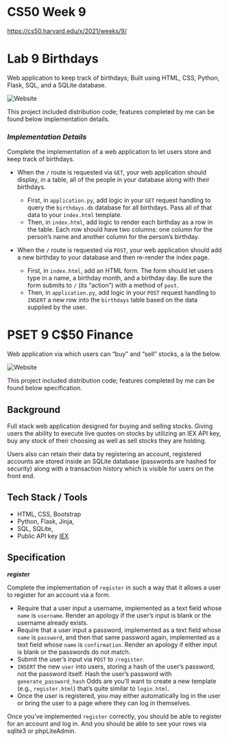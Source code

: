 # CS50 Week 9

https://cs50.harvard.edu/x/2021/weeks/9/

# Lab 9 Birthdays

Web application to keep track of birthdays; Built using HTML, CSS, Python, Flask, SQL, and a SQLite database.

![Website](https://user-images.githubusercontent.com/69617120/135736846-b7b6067d-50be-40d4-928e-d5ea58046055.PNG)

This project included distribution code; features completed by me can be found below implementation details. 

### ***Implementation Details*** 

Complete the implementation of a web application to let users store and keep track of birthdays. 

- When the `/` route is requested via `GET`, your web application should display, in a table, all of the people in your database along with their birthdays. 
  - First, in `application.py`, add logic in your `GET` request handling to query the `birthdays.db` database for all birthdays. Pass all of that data to your `index.html` template. 
  - Then, in `index.html`, add logic to render each birthday as a row in the table. Each row should have two columns: one column for the person’s name and another column for the person’s birthday. 

- When the `/` route is requested via `POST`, your web application should add a new birthday to your database and then re-render the index page. 
  - First, in `index.html`, add an HTML form. The form should let users type in a name, a birthday month, and a birthday day. Be sure the form submits to `/` (its “action”) with a method of `post`. 
  - Then, in `application.py`, add logic in your `POST` request handling to `INSERT` a new row into the `birthdays` table based on the data supplied by the user. 

# PSET 9 C$50 Finance

Web application via which users can “buy” and “sell” stocks, a la the below.

![Website](https://user-images.githubusercontent.com/69617120/135743243-d6b533af-cff9-46dc-a9b5-2b2a32812fb8.PNG)

This project included distribution code; features completed by me can be found below specification.

## **Background**

Full stack web application designed for buying and selling stocks. Giving users the ability to execute live quotes on stocks by utilizing an IEX API key, buy any stock of their choosing as well as sell stocks they are holding. 

Users also can retain their data by registering an account, registered accounts are stored inside an SQLite database (passwords are hashed for security) along with a transaction history which is visible for users on the front end. 

## **Tech Stack / Tools**

- HTML, CSS, Bootstrap
- Python, Flask, Jinja,
- SQL, SQLite,
- Public API key [IEX](https://iexcloud.io/console/tokens)

## **Specification**

***register***

Complete the implementation of `register` in such a way that it allows a user to register for an account via a form.
- Require that a user input a username, implemented as a text field whose `name` is `username`. Render an apology if the user’s input is blank or the username already exists.
- Require that a user input a password, implemented as a text field whose `name` is `password`, and then that same password again, implemented as a text field whose `name` is `confirmation`. Render an apology if either input is blank or the passwords do not match.
- Submit the user’s input via `POST` to `/register`.
- `INSERT` the new `user` into users, storing a hash of the user’s password, not the password itself. Hash the user’s password with `generate_password_hash` Odds are you’ll want to create a new template (e.g., `register.html`) that’s quite similar to `login.html`.
- Once the user is registered, you may either automatically log in the user or bring the user to a page where they can log in themselves.

Once you’ve implemented `register` correctly, you should be able to register for an account and log in. And you should be able to see your rows via sqlite3 or phpLiteAdmin.
